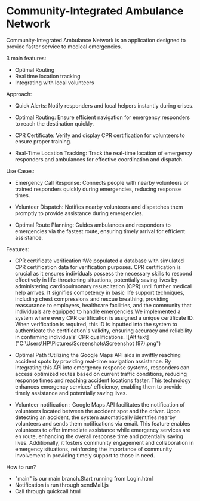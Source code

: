   # Community-Integrated Ambulance Network

Community-Integrated Ambulance Network is an application designed to provide faster service to medical emergencies. 

3 main features:
- Optimal Routing 
- Real time location tracking
- Integrating with local volunteers

Approach:

- Quick Alerts:
Notify responders and local helpers instantly during crises.

- Optimal Routing:
Ensure efficient navigation for emergency responders to reach the destination quickly.

- CPR Certificate:
Verify and display CPR certification for volunteers to ensure proper training.

- Real-Time Location Tracking:
Track the real-time location of emergency responders and ambulances for effective coordination and dispatch.


Use Cases:

- Emergency Call Response:
  Connects people with nearby volunteers or trained responders quickly during emergencies, reducing response times.
  
- Volunteer Dispatch:
  Notifies nearby volunteers and dispatches them promptly to provide assistance during emergencies.
  
- Optimal Route Planning:
  Guides ambulances and responders to emergencies via the fastest route, ensuring timely arrival for efficient assistance.

Features:

  - CPR certificate verification :We populated a database with simulated CPR certification data for verification purposes. CPR certification is crucial as       it ensures individuals possess the necessary skills to respond effectively in life-threatening situations, potentially saving lives by administering         cardiopulmonary resuscitation (CPR) until further medical help arrives. It signifies competency in basic life support techniques, including chest            compressions and rescue breathing, providing reassurance to employers, healthcare facilities, and the community that individuals are equipped to handle      emergencies.We implemented a system where every CPR certification is assigned a unique certificate ID. When verification is required, this ID is             inputted into the system to authenticate the certification's validity, ensuring accuracy and reliability in confirming individuals' CPR qualifications.
  ![Alt text]("C:\Users\HP\Pictures\Screenshots\Screenshot (97).png")
    
  - Optimal Path :Utilizing the Google Maps API aids in swiftly reaching accident spots by providing real-time navigation assistance. By integrating this        API into emergency response systems, responders can access optimized routes based on current traffic conditions, reducing response times and reaching        accident locations faster. This technology enhances emergency services' efficiency, enabling them to provide timely assistance and potentially saving        lives.
    
  - Volunteer notification : Google Maps API facilitates the notification of volunteers located between the accident spot and the driver. Upon detecting an     accident, the system automatically identifies nearby volunteers and sends them notifications via email. This feature enables volunteers to offer             immediate assistance while emergency services are en route, enhancing the overall response time and potentially saving lives. Additionally, it fosters       community engagement and collaboration in emergency situations, reinforcing the importance of community involvement in providing timely support to those     in need.

    
How to run?
- "main" is our main branch.Start running from Login.html
- Notification is run through sendMail.js
- Call through  quickcall.html
